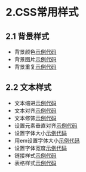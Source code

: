 # 2.CSS常用样式
## 2.1 背景样式
- 背景颜色[示例代码](code/2.1-背景颜色.html)
- 背景图片[示例代码](code/2.1-背景图片.html)
- 背景重复[示例代码](code/1.6-创建css文件.html)
## 2.2 文本样式
- 文本缩进[示例代码](code/2.2.1-文本缩进.html)
- 文本对齐[示例代码](code/2.2.2-文本对齐.html)
- 文本修饰[示例代码](code/2.2.3-文本修饰.html)
- 设置元素垂直对齐[示例代码](code/2.2.4-设置元素垂直对齐.html)
- 设置字体大小[示例代码](code/2.2.5-设置字体大小.html)
- 用em设置字体大小[示例代码](code/2.2.6-用em设置字体大小.html)
- 设置字体宽度[示例代码](code/2.2.7-设置字体宽度.html)
- 链接样式[示例代码](code/2.2.8-链接样式.html)
- 表格样式[示例代码](code/2.2.9-表格样式.html)